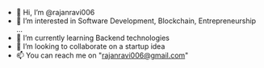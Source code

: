 - 👋 Hi, I’m @rajanravi006
- 👀 I’m interested in Software Development, Blockchain, Entrepreneurship ...
- 🌱 I’m currently learning Backend technologies
- 💞️ I’m looking to collaborate on a startup idea
- 📫 You can reach me on "rajanravi006@gmail.com"

<!---
rajanravi006/rajanravi006 is a ✨ special ✨ repository because its `README.md` (this file) appears on your GitHub profile.
You can click the Preview link to take a look at your changes.
--->
